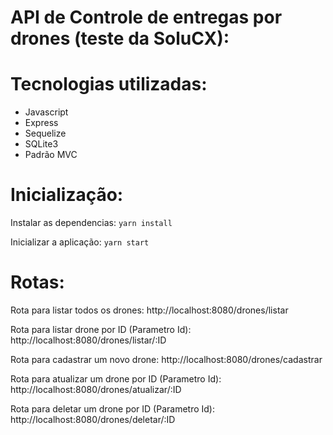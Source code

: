 # API de Controle de entregas por drones (teste da SoluCX):

# Tecnologias utilizadas: 
- Javascript
- Express
- Sequelize
- SQLite3 
- Padrão MVC

# Inicialização:

Instalar as dependencias: `yarn install`

Inicializar a aplicação: `yarn start` 

# Rotas: 

Rota para listar todos os drones:
http://localhost:8080/drones/listar 

Rota para listar drone por ID (Parametro Id):
http://localhost:8080/drones/listar/:ID

Rota para cadastrar um novo drone:
http://localhost:8080/drones/cadastrar

Rota para atualizar um drone por ID (Parametro Id):
http://localhost:8080/drones/atualizar/:ID

Rota para deletar um drone por ID (Parametro Id):
http://localhost:8080/drones/deletar/:ID

